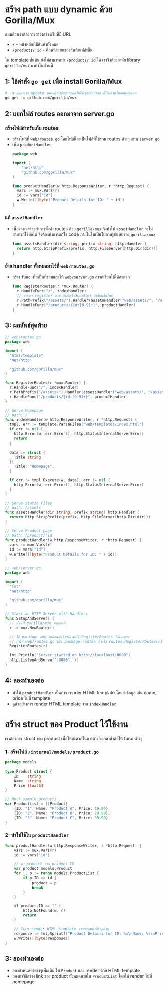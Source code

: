 # สร้าง path แบบ dynamic ด้วย Gorilla/Mux

สมมติว่าเราต้องการสร้างสร้างเว็บที่มี URL
- `/` - หน้าหลักที่มีสินค้าทั้งหมด
- `/products/:id` - คือหน้าแยกของสินค้าแต่ล่ะชิ้น

ใน template ขั้นต้น ยังไม่สามารถทำ `/products/:id` ได้ เราจึงต้องอาศัย library `gorilla/mux` มาทำในส่วนนี้

## 1: ใช้คำสั่ง `go get` เพื่อ install Gorilla/Mux
```bash
# -u ย่อมาจาก update หมายถึงถ้ามีอยู่แล้วแต่ไม่ใช่เวอร์ชันล่าสุด ก็ให้ดาวน์โหลดมาอัพเดต
go get -u github.com/gorilla/mux
```

## 2: แยกไฟล์ routes ออกมาจาก server.go

### สร้างไฟล์สำหรับเก็บ routes
- สร้างไฟล์ที่ `web/routes.go` โดยไฟล์นี้จะเป็นไฟล์ที่ใช้รวม routes ต่างๆ แทน `server.go`
- เพิ่ม `productHandler`
  ```go
  package web

  import (
      "net/http"
      "github.com/gorilla/mux"
  )

  func productHandler(w http.ResponseWriter, r *http.Request) {
    vars := mux.Vars(r)
    id := vars["id"]
    w.Write([]byte("Product Details for ID: " + id))
  }
  ```
### แก้ `assetHandler`
- เนื่องจากเราจะทำการตั้งค่า routes ด้วย `gorilla/mux` จึงทำให้ `assetHandler` จะไม่สามารถใช้ต่อได้ จึงต้องทำการแก้ไข code ภายในให้เป็นไปตามรูปแบบของ `gorilla/mux`
  ```go
  func assetsHandler(dir string, prefix string) http.Handler {
    return http.StripPrefix(prefix, http.FileServer(http.Dir(dir)))
  }
  ```
### ย้าย handler ทั้งหมดมาไว้ที่ `web/routes.go`
- สร้าง `func` เพื่อเป็นที่รวมและให้ `web/server.go` สารถเรียกใช้ได้สะดวก
  ```go
  func RegisterRoutes(r *mux.Router) {
    r.HandleFunc("/", indexHandler)
    // แก้การ register ตาม assetsHandler ที่เขียนขึ้นใหม่
    r.PathPrefix("/assets/").Handler(assetsHandler("web/assets/", "/assets/"))
    r.HandleFunc("/products/{id:[0-9]+}", productHandler)
  }
  ```
## 3: ผลลัพธ์สุดท้าย
  ```go
  // web/routes.go
  package web

  import (
    "html/template"
    "net/http"

    "github.com/gorilla/mux"
  )

  func RegisterRoutes(r *mux.Router) {
    r.HandleFunc("/", indexHandler)
    r.PathPrefix("/assets/").Handler(assetsHandler("web/assets/", "/assets/"))
    r.HandleFunc("/products/{id:[0-9]+}", productHandler)
  }

  // Serve Homepage
  // path: /
  func indexHandler(w http.ResponseWriter, r *http.Request) {
    tmpl, err := template.ParseFiles("web/templates/index.html")
    if err != nil {
      http.Error(w, err.Error(), http.StatusInternalServerError)
      return
    }

    data := struct {
      Title string
    }{
      Title: "Homepage",
    }

    if err := tmpl.Execute(w, data); err != nil {
      http.Error(w, err.Error(), http.StatusInternalServerError)
    }
  }

  // Serve Static Files
  // path: /assets
  func assetsHandler(dir string, prefix string) http.Handler {
    return http.StripPrefix(prefix, http.FileServer(http.Dir(dir)))
  }

  // Serve Product page
  // path: /product/:id
  func productHandler(w http.ResponseWriter, r *http.Request) {
    vars := mux.Vars(r)
    id := vars["id"]
    w.Write([]byte("Product Details for ID: " + id))
  }

  ```

  ```go
  // web/server.go
  package web

  import (
    "fmt"
    "net/http"

    "github.com/gorilla/mux"
  )

  // Start an HTTP Server with Handlers
  func SetupAndServe() {
    // ส่วนที่ gorilla/mux มาแทนที่
    r := mux.NewRouter()

    // ใช้ package web เหมือนกันจึงสามารถใช้ RegisterRoutes ได้โดยตรง
    // ถ้าให้ web/routes.go เป็น package routes ก็จะใช้ routes.RegisterRoutes(r)
    RegisterRoutes(r)

    fmt.Println("Server started on http://localhost:8080")
    http.ListenAndServe(":8080", r)
  }
  ```

## 4: ลองทำเองต่อ
- ทำให้ `productHandler` เป็นการ render HTML template โดยส่งข้อมูล เช่น name, price
ไปที่ template
- ดูตัวอย่างการ render HTML template จาก `indexHandler`



# สร้าง struct ของ Product ไว้ใช้งาน
เราต้องการ struct ของ product เพื่อให้สะดวกในการอ้างอิงเวลาส่งต่อให้ func ต่างๆ

### 1: สร้างไฟล์ `/internal/models/product.go`
```go
package models

type Product struct {
	ID    string
	Name  string
	Price float64
}

// Mock sample products
var ProductList = []Product{
	{ID: "1", Name: "Product A", Price: 19.99},
	{ID: "2", Name: "Product B", Price: 29.99},
	{ID: "3", Name: "Product C", Price: 39.99},
}
```

### 2: นำไปใช้ใน `productHandler`
```go
func productHandler(w http.ResponseWriter, r *http.Request) {
	vars := mux.Vars(r)
	id := vars["id"]

	// หา product จาก product ID
	var product models.Product
	for _, p := range models.ProductList {
		if p.ID == id {
			product = p
			break
		}
	}

	if product.ID == "" {
		http.NotFound(w, r)
		return
	}

	// ใช้การ render HTML template จากก่อนหน้านี้ร่วมด้วย
	response := fmt.Sprintf("Product Details for ID: %s\nName: %s\nPrice: %.2f", product.ID, product.Name, product.Price)
	w.Write([]byte(response))
}
```

## 3: ลองทำเองต่อ
- ลองกำหนดค่าต่างๆเพิ่มเติม ให้ `Product` และ render ด้วย HTML template
- ลองหาวิธีสร้าง link ของ product ทั้งหมดภายใน `ProductList` โดยให้ render ไปที่ homepage
